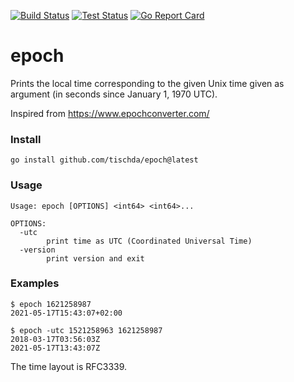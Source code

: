 ﻿[![Build Status](https://github.com/tischda/epoch/actions/workflows/build.yml/badge.svg)](https://github.com/tischda/epoch/actions/workflows/build.yml)
[![Test Status](https://github.com/tischda/epoch/actions/workflows/test.yml/badge.svg)](https://github.com/tischda/epoch/actions/workflows/test.yml)
[![Go Report Card](https://goreportcard.com/badge/github.com/tischda/epoch)](https://goreportcard.com/report/github.com/tischda/epoch)

# epoch

Prints the local time corresponding to the given Unix time given as argument (in seconds since January 1, 1970 UTC).

Inspired from https://www.epochconverter.com/

### Install

~~~
go install github.com/tischda/epoch@latest
~~~

### Usage

~~~
Usage: epoch [OPTIONS] <int64> <int64>...

OPTIONS:
  -utc
        print time as UTC (Coordinated Universal Time)
  -version
        print version and exit
~~~

### Examples

~~~
$ epoch 1621258987
2021-05-17T15:43:07+02:00

$ epoch -utc 1521258963 1621258987
2018-03-17T03:56:03Z
2021-05-17T13:43:07Z
~~~

The time layout is RFC3339.
